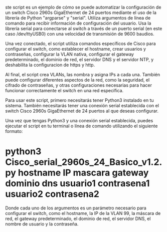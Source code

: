 ste script es un ejemplo de cómo se puede automatizar la configuración de un switch Cisco 2960s GigaEthernet de 24 puertos mediante el uso de la librería de Python "argparse" y "serial". Utiliza argumentos de línea de comando para recibir información de configuración del usuario. Usa la librería serial para conectarse al switch a través de un puerto serial (en este caso /dev/ttyUSB0) con una velocidad de transmisión de 9600 baudios.

Una vez conectado, el script utiliza comandos específicos de Cisco para configurar el switch, como establecer el hostname, crear usuarios y contraseñas, configurar la VLAN nativa, configurar el gateway predeterminado, el dominio de red, el servidor DNS y el servidor NTP, y deshabilita la configuracion de https y http.

Al final, el script crea VLANs, las nombra y asigna IPs a cada una. También puede configurar diferentes aspectos de la red, como la seguridad, el cifrado de contraseñas, y otras configuraciones necesarias para hacer funcionar correctamente el switch en una red específica.

Para usar este script, primero necesitarás tener Python3 instalado en tu sistema. También necesitarás tener una conexión serial establecida con el switch Cisco 2960s GigaEthernet de 24 puertos al que deseas configurar.

Una vez que tengas Python3 y una conexión serial establecida, puedes ejecutar el script en tu terminal o línea de comando utilizando el siguiente formato:

# python3 Cisco_serial_2960s_24_Basico_v1.2.py hostname IP mascara gateway dominio dns usuario1 contrasena1 usuario2 contrasena2

Donde cada uno de los argumentos es un parámetro necesario para configurar el switch, como el hostname, la IP de la VLAN 99, la máscara de red, el gateway predeterminado, el dominio de red, el servidor DNS, el nombre de usuario y la contraseña.

